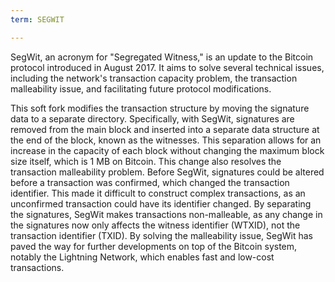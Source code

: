 ```yaml
---
term: SEGWIT

---
```

SegWit, an acronym for "Segregated Witness," is an update to the Bitcoin protocol introduced in August 2017. It aims to solve several technical issues, including the network's transaction capacity problem, the transaction malleability issue, and facilitating future protocol modifications.

This soft fork modifies the transaction structure by moving the signature data to a separate directory. Specifically, with SegWit, signatures are removed from the main block and inserted into a separate data structure at the end of the block, known as the witnesses. This separation allows for an increase in the capacity of each block without changing the maximum block size itself, which is 1 MB on Bitcoin. This change also resolves the transaction malleability problem. Before SegWit, signatures could be altered before a transaction was confirmed, which changed the transaction identifier. This made it difficult to construct complex transactions, as an unconfirmed transaction could have its identifier changed. By separating the signatures, SegWit makes transactions non-malleable, as any change in the signatures now only affects the witness identifier (WTXID), not the transaction identifier (TXID). By solving the malleability issue, SegWit has paved the way for further developments on top of the Bitcoin system, notably the Lightning Network, which enables fast and low-cost transactions.